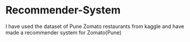 # Recommender-System
I have used the dataset of Pune Zomato restaurants from kaggle and have made a recommender system for Zomato(Pune)
